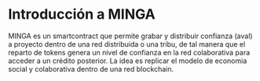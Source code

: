 # Introducción a MINGA

MINGA es un smartcontract que permite grabar y distribuir confianza (aval) a proyecto dentro de una red distribuida o una tribu, de tal manera que el reparto de tokens genera un nivel de confianza en la red colaborativa para acceder a un crédito posterior. La idea es replicar el modelo de economia social y colaborativa dentro de una red blockchain. 
